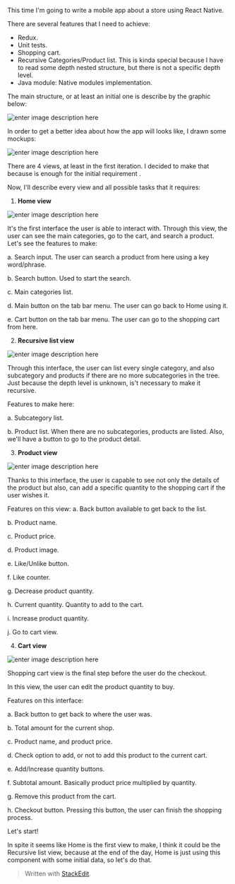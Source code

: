 This time I'm going to write a mobile app about a store using React Native.

There are several features that I need to achieve:

 - Redux.
 - Unit tests.
 - Shopping cart.
 - Recursive Categories/Product list. This is kinda special because I have to read some depth nested structure, but there is not a specific depth level.
 - Java module: Native modules implementation.

The main structure, or at least an initial one is describe by the graphic below:

![enter image description here](https://lh3.googleusercontent.com/qMS5zFvn_Xqeks6-YfG89cE6Qj0tbDNBkEIeYHWEwVZvdK41Agc_TksopCCmurI4I8aQbvDRXLtL "Main structure")

In order to get a better idea about how the app will looks like, I drawn some mockups:

![enter image description here](https://lh3.googleusercontent.com/d0xm9f2uQsNChK2uZZ-1HcVxLf53z4hlwh9Km9JbRbrAA0fsTyyw0izQCGWvpBBcsiRAD8RN7qRW "Mockups")

There are 4 views, at least in the first iteration. I decided to make that because is enough for the initial requirement .

Now, I'll describe every view and all possible tasks that it requires:

1. **Home view**

![enter image description here](https://lh3.googleusercontent.com/pj-9_AE_Skx5AuCtCp77HCvKY9ZcOOdv7chYrjlJBsSC4mphZAYPRtpj6VuUUw5HFBxSwckhiQQ0 "Home view")

It's the first interface the user is able to interact with. Through this view, the user can see the main categories, go to the cart, and search a product. Let's see the features to make:
 
 a. Search input. The user can search a product from here using a key word/phrase.
 
 b. Search button. Used to start the search.
 
 c. Main categories list.
 
 d. Main button on the tab bar menu. The user can go back to Home using it.
 
 e. Cart button on the tab bar menu. The user can go to the shopping cart from here.
 
 2. **Recursive list view**
 
![enter image description here](https://lh3.googleusercontent.com/PYh82Q-Qius_6C-3felS07kNI-nFmMbS-ZG7IUTZ5KrIlgPXQO6Jls5lfQZBH9Y_G128tDwfJZmG "Recursive categories/products list")

Through this interface, the user can list every single category, and also subcategory and products if there are no more subcategories in the tree. Just because the depth level is unknown, is't necessary to make it recursive.

Features to make here:

a. Subcategory list.

b. Product list. When there are no subcategories, products are listed. Also, we'll have a button to go to the product detail.

 3. **Product view**
 
 ![enter image description here](https://lh3.googleusercontent.com/DnbJ67QkgydE-iryGL4TTDYVI3fsGkfO4XHIQIr3seYCSTaw0wLgqAmsFO-Lp7C9tyU-2cZQ7ikI "Product view")

Thanks to this interface, the user is capable to see not only the details of the product but also, can add a specific quantity to the shopping cart if the user wishes it.

Features on this view:
a. Back button available to get back to the list.

b. Product name.

c. Product price.

d. Product image.

e. Like/Unlike button.

f. Like counter.

g. Decrease product quantity.

h. Current quantity. Quantity to add to the cart.

i. Increase product quantity.

j. Go to cart view.

 4. **Cart view**
 
![enter image description here](https://lh3.googleusercontent.com/UiWjL4JIT8vxcNSNH3mlSFXeX2mfdQO9I_YkW_2mmWccbWsInLUrEM95VSbG6g_SDYXhG4mICNV6 "Cart view")

Shopping cart view is the final step before the user do the checkout.

In this view, the user can edit the product quantity to buy.

Features on this interface:

a. Back button to get back to where the user was.

b. Total amount for the current shop.

c. Product name, and product price.

d. Check option to add, or not to add this product to the current cart.

e. Add/Increase quantity buttons.

f. Subtotal amount. Basically product price multiplied by quantity.

g. Remove this product from the cart.

h. Checkout button. Pressing this button, the user can finish the shopping process.


Let's start!

In spite it seems like Home is the first view to make, I think it could be the Recursive list view, because at the end of the day, Home is just using this component with some initial data, so let's do that.



> Written with [StackEdit](https://stackedit.io/).